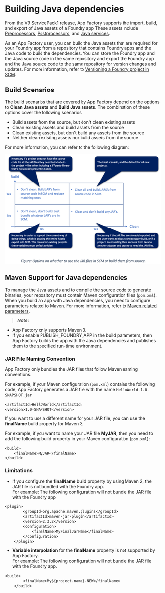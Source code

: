                           

Building Java dependencies
==========================

From the V9 ServicePack1 release, App Factory supports the import, build, and export of Java assets of a Foundry app These assets include [Preprocessors](../../../Foundry/voltmx_foundry_user_guide/Content/Java_Preprocessor_Postprocessor_.md), [Postprocessors](../../../Foundry/voltmx_foundry_user_guide/Content/Java_Preprocessor_Postprocessor_.md), and [Java services](../../../Foundry/voltmx_foundry_user_guide/Content/Java_Adapter.md).

As an App Factory user, you can build the Java assets that are required for your Foundry app from a repository that contains Foundry apps and the Java code to build the dependencies. You can store the Foundry app and the Java source code in the same repository and export the Foundry app and the Java source code to the same repository for version changes and updates. For more information, refer to [Versioning a Foundry project in SCM](FoundryProjectVersioning.md#Foundry).

Build Scenarios
---------------

The build scenarios that are covered by App Factory depend on the options to **Clean Java assets** and **Build Java assets**. The combination of these options cover the following scenarios:

*   Build assets from the source, but don't clean existing assets
*   Clean existing assets and build assets from the source
*   Clean existing assets, but don't build any assets from the source
*   Neither clean existing assets nor build assets from the source

For more information, you can refer to the following diagram:

![](Resources/Images/Monorepo_Java_Matrix_640x451.png)

Maven Support for Java dependencies
-----------------------------------

To manage the Java assets and to compile the source code to generate binaries, your repository must contain Maven configuration files (`pom.xml`). When you build an app with Java dependencies, you need to configure parameters related to Maven. For more information, refer to [Maven related parameters](BuildingFoundryApp.md#Maven).

> **_Note:_**

*   App Factory only supports Maven 3.
*   If you enable PUBLISH\_FOUNDRY\_APP in the build parameters, then App Factory builds the app with the Java dependencies and publishes them to the specified run-time environment.

### JAR File Naming Convention

App Factory only bundles the JAR files that follow Maven naming conventions.

For example, if your Maven configuration (`pom.xml`) contains the following code, App Factory generates a JAR file with the name `HelloWorld-1.0-SNAPSHOT.jar`

```
<artifactId>HelloWorld</artifactId>
<version>1.0-SNAPSHOT</version>
```

If you want to use a different name for your JAR file, you can use the **finalName** build property for Maven 3.

For example, if you want to name your JAR file **MyJAR**, then you need to add the following build property in your Maven configuration (`pom.xml`):

```
<build>
	<finalName>MyJAR</finalName>
</build>
```

### Limitations

*   If you configure the **finalName** build property by using Maven 2, the JAR file is not bundled with the Foundry app.  
    For example: The following configuration will not bundle the JAR file with the Foundry app
```
<plugin>
    	<groupId>org.apache.maven.plugins</groupId>
    	<artifactId>maven-jar-plugin</artifactId>
    	<version>2.3.2</version>
    	<configuration>
    		<finalName>MyFinalJarName</finalName>                   
    	</configuration>
    </plugin>
```
*   **Variable interpolation** for the **finalName** property is not supported by App Factory.  
    For example: The following configuration will not bundle the JAR file with the Foundry app.  
```
<build>
    	<finalName>My${project.name}-NEW</finalName>
    </build>
```
